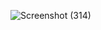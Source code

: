 ![Screenshot (314)](https://github.com/KhushalBorse2023/Leetcode-24/assets/71626566/697a7f40-7a44-439d-8af4-89a8da1fd608)
